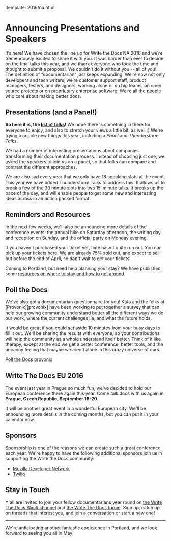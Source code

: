 :template: 2016/na.html

# Announcing Presentations and Speakers

It’s here! We have chosen the line up for Write the Docs NA 2016
and we’re tremendously excited to share it with you. 
It was harder than ever to decide on the final talks this year, 
and we thank everyone who took the time and thought to submit a proposal. 
We couldn’t do it without you -- all of you! The definition of “documentarian” 
just keeps expanding. We’re now not only developers and tech writers, 
we’re customer support staff, product managers, testers, and designers, 
working alone or on big teams, on open source projects 
or on proprietary enterprise software. 
We’re all the people who care about making better docs.

## Presentations (and a Panel!)

**So here it is, the [list of talks][talks]!**
We hope there is something in there for everyone to enjoy,
and also to stretch your views a little bit, as well :)
We're trying a couple new things this year,
including a *Panel* and *Thunderstorm Talks*.

We had a number of interesting presentations about companies transforming their documentation process.
Instead of choosing just one,
we asked the speakers to join us on a panel,
so that folks can compare and contrast the different approaches.

We are also sad every year that we only have 18 speaking slots at the event.
This year we have added Thunderstorm Talks to address this.
It allows us to break a few of the 30 minute slots into two 15-minute talks.
It breaks up the pace of the day,
and will enable people to get some new and interesting ideas across in an action packed format.

[talks]: http://www.writethedocs.org/conf/na/2016/speakers/

## Reminders and Resources

In the next few weeks, we'll also be announcing more details of the
conference events: the annual hike on Saturday afternoon, the writing 
day and reception on Sunday, and the official party on
Monday evening. 

If you haven't purchased your ticket yet, time hasn't quite run out. 
You can pick up your tickets [here][tickets]. 
We are already 75% sold out,
and expect to sell out before the end of April,
so don't wait to get your tickets!

Coming to Portland, but need help planning your stay? 
We have published some [resources on where to stay and how to get around][visiting].

[visiting]: http://writethedocs.org/conf/na/2015/visiting/
[tickets]: http://writethedocs.org/conf/na/2015/#tickets

## Poll the Docs

We've also got a documentarian questionnaire for you! Kata and the folks at [Provonix][provonix] have been 
working to put together a survey that can help our growing community understand better all the 
different ways we do our work, where the current challenges lie, and what the future holds.

It would be great if you could set aside 10 minutes from your busy days to fill it out.
We'll be sharing the results with everyone, so your contributions will help the community as a whole understand itself better.
Think of it like therapy,
except at the end we get a better conference,
better tools,
and the uncanny feeling that maybe we aren't alone in this crazy universe of ours.

[Poll the Docs](http://goo.gl/forms/E12jOHaR9x)
[provonix](http://pronovix.com/)

## Write The Docs EU 2016

The event last year in Prague so much fun,
we've decided to hold our European conference there again this year.
Come talk docs with us again in **Prague, Czech Republic, September 18-20**.

It will be another great event in a wonderful European city.
We'll be announcing more details in the coming months,
but you can put it in your calendar now.


## Sponsors

Sponsorship is one of the reasons we can create such a great 
conference each year. We're happy to have the following additional sponsors join us
in supporting the Write the Docs community:

 * [Mozilla Developer Network](https://developer.mozilla.org/en-US/)
 * [Twilio](https://www.twilio.com/)


## Stay in Touch

Y'all are invited to join your fellow documentarians year round on 
[the Write The Docs Slack channel][channel] and 
[the Write The Docs forum][forum]. Sign up, catch up 
on threads that interest you, and join a conversation or start a new one!

[channel]: https://writethedocs.slack.com/
[forum]: http://forum.writethedocs.org/

----

We're anticipating another fantastic conference in Portland,
and we look forward to seeing you all in May!
